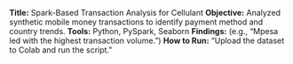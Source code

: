**Title:** Spark-Based Transaction Analysis for Cellulant
**Objective:** Analyzed synthetic mobile money transactions to identify payment method and country trends.
**Tools:** Python, PySpark, Seaborn
**Findings:** (e.g., “Mpesa led with the highest transaction volume.”)
**How to Run:** “Upload the dataset to Colab and run the script."
